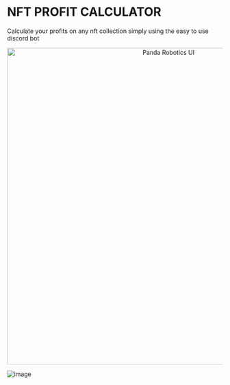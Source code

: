 # NFT PROFIT CALCULATOR

Calculate your profits on any nft collection simply using the easy to use discord bot

<p align="center">
  <img src="[https://i.imgur.com/ZoH2UBE.png](https://imgur.com/a/DkFf8o7)" alt="Panda Robotics UI" width="738">
</p>

![image](https://github.com/R0B3R799/NFT_PROFIT_CALCULATOR/assets/52356169/b8f7d267-9a6f-44d8-a174-93af221ddc8b)
